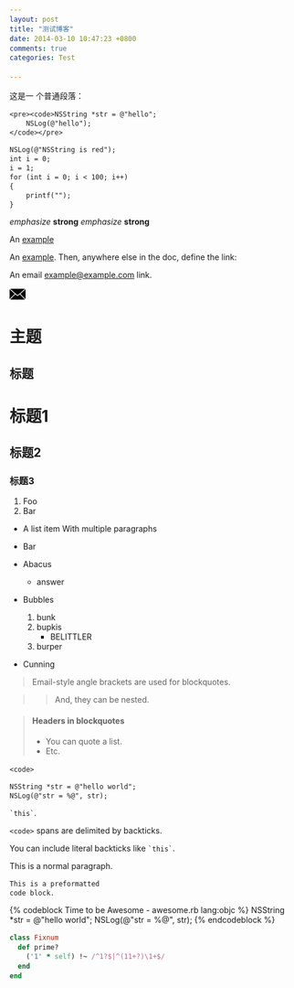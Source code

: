 ```yaml
---
layout: post
title: "测试博客"
date: 2014-03-10 10:47:23 +0800
comments: true
categories: Test

---
```

这是一
个普通段落：

    <pre><code>NSString *str = @"hello";
	    NSLog(@"hello");
    </code></pre>

<!-- lang:c -->
    NSLog(@"NSString is red");
    int i = 0; 
	i = 1;  
	for (int i = 0; i < 100; i++) 
	{
		printf("");
	}

<!--more-->

*emphasize*   **strong**
_emphasize_   __strong__

An [example](http://www.baidu.com/ "Title")

An [example][id]. Then, anywhere
else in the doc, define the link:

  [id]: http://example.com/  "Title"

An email <example@example.com> link.

![alt text](/images/email.png "Title")

主题
========

标题
--------

# 标题1
## 标题2
### 标题3

1. Foo
2. Bar

*	A list item
	With multiple paragraphs
*	Bar

*   Abacus
    * answer
*   Bubbles
    1.  bunk
    2.  bupkis
        * BELITTLER
    3. burper
*   Cunning

> Email-style angle brackets
> are used for blockquotes.

> > And, they can be nested.

> #### Headers in blockquotes
> 
> * You can quote a list.
> * Etc.

`<code>` 
	
	NSString *str = @"hello world";
	NSLog(@"str = %@", str);
	
`` `this` ``.

`<code>` spans are delimited
by backticks.

You can include literal backticks
like `` `this` ``.

This is a normal paragraph.

    This is a preformatted
    code block.

{% codeblock Time to be Awesome - awesome.rb lang:objc %}
NSString *str = @"hello world";
NSLog(@"str = %@", str);
{% endcodeblock %}

``` ruby Discover if a number is prime http://www.noulakaz.net/weblog/2007/03/18/a-regular-expression-to-check-for-prime-numbers/ Source Article
class Fixnum
  def prime?
    ('1' * self) !~ /^1?$|^(11+?)\1+$/
  end
end
```